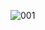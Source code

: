 ![001](https://user-images.githubusercontent.com/77459327/106681968-b696fb00-65eb-11eb-9b1d-47fea572afaa.png)
